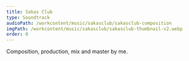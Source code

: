```yaml
---
title: Sakas Club
type: Soundtrack
audioPath: /workcontent/music/sakasclub/sakasclub-composition
imgPath: /workcontent/music/sakasclub/sakasclub-thumbnail-v2.webp
order: 0
---
```

Composition, production, mix and master by me.